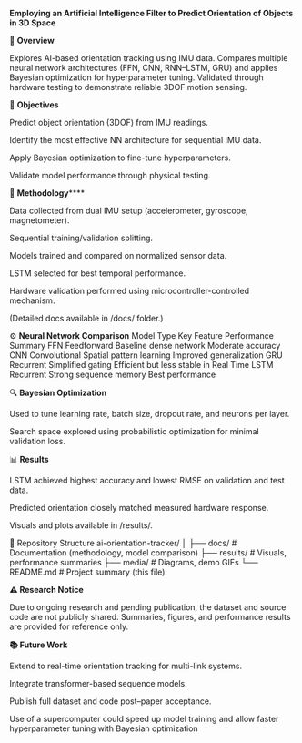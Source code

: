 **Employing an Artificial Intelligence Filter to Predict Orientation of Objects in 3D Space**

📘 **Overview**

Explores AI-based orientation tracking using IMU data.
Compares multiple neural network architectures (FFN, CNN, RNN–LSTM, GRU) and applies Bayesian optimization for hyperparameter tuning.
Validated through hardware testing to demonstrate reliable 3DOF motion sensing.

🎯 **Objectives**

Predict object orientation (3DOF) from IMU readings.

Identify the most effective NN architecture for sequential IMU data.

Apply Bayesian optimization to fine-tune hyperparameters.

Validate model performance through physical testing.

🧩 **Methodology******

Data collected from dual IMU setup (accelerometer, gyroscope, magnetometer).

Sequential training/validation splitting.

Models trained and compared on normalized sensor data.

LSTM selected for best temporal performance.

Hardware validation performed using microcontroller-controlled mechanism.

(Detailed docs available in /docs/ folder.)

⚙️ **Neural Network Comparison**
Model	     Type	            Key Feature	                Performance Summary
FFN	    Feedforward	    Baseline dense network	    Moderate accuracy
CNN	    Convolutional	  Spatial pattern learning	  Improved generalization
GRU	    Recurrent	      Simplified gating	          Efficient but less stable in Real Time
LSTM	  Recurrent	      Strong sequence memory	    Best performance

🔍 **Bayesian Optimization**

Used to tune learning rate, batch size, dropout rate, and neurons per layer.

Search space explored using probabilistic optimization for minimal validation loss.

📊 **Results**

LSTM achieved highest accuracy and lowest RMSE on validation and test data.

Predicted orientation closely matched measured hardware response.

Visuals and plots available in /results/.

🧾 Repository Structure
ai-orientation-tracker/
│
├── docs/                     # Documentation (methodology, model comparison)
├── results/                  # Visuals, performance summaries
├── media/                    # Diagrams, demo GIFs
└── README.md                 # Project summary (this file)

**⚠️ Research Notice**

Due to ongoing research and pending publication, the dataset and source code are not publicly shared.
Summaries, figures, and performance results are provided for reference only.

**📚 Future Work**

Extend to real-time orientation tracking for multi-link systems.

Integrate transformer-based sequence models.

Publish full dataset and code post–paper acceptance.

Use of a supercomputer could speed up model training and allow faster hyperparameter tuning with Bayesian optimization
